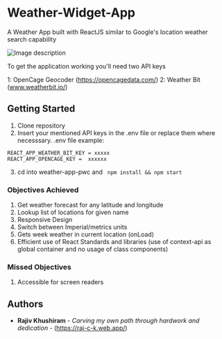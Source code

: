 # Weather-Widget-App
A Weather App built with ReactJS similar to Google's location weather search capability


![Image description](https://firebasestorage.googleapis.com/v0/b/raj-c-k.appspot.com/o/WidgetResult.png?alt=media&token=362865d8-fbec-469a-96fd-f72c2e39011f)


To get the application working you'll need two API keys 

1: OpenCage Geocoder (https://opencagedata.com/)
2: Weather Bit (www.weatherbit.io/)

## Getting Started  

1. Clone repository  
2. Insert your mentioned API keys in the .env file or replace them where necesssary.
.env file example: 
```
REACT_APP_WEATHER_BIT_KEY = xxxxx
REACT_APP_OPENCAGE_KEY =  xxxxxx
```
3. cd into weather-app-pwc and  ``` npm install && npm start``` 


### Objectives Achieved

1. Get weather forecast for any latitude and longitude 
2. Lookup list of locations for given name 
3. Responsive Design
4. Switch between Imperial/metrics units
5. Gets week weather in current location (onLoad)
6. Efficient use of React Standards and libraries (use of context-api as global container and no usage of class components)


### Missed Objectives

1. Accessible for screen readers

## Authors

* **Rajiv Khushiram** - *Carving my own path through hardwork and dedication* - (https://raj-c-k.web.app/) 
